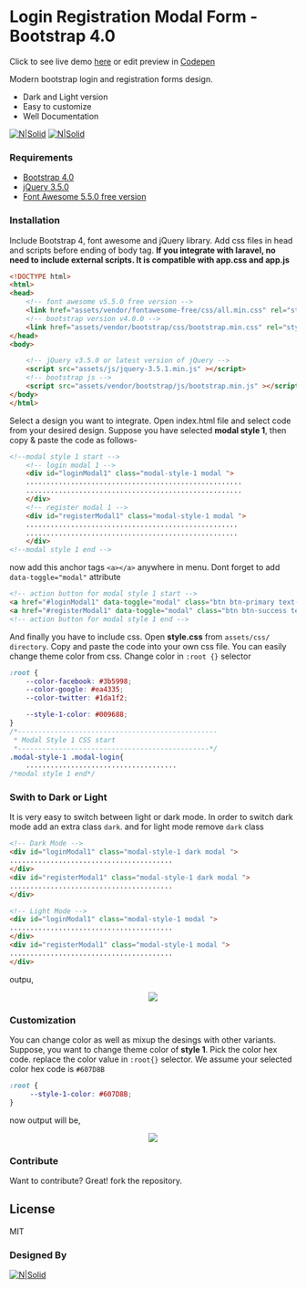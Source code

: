 # Login Registration Modal Form - Bootstrap 4.0
Click to see live demo [here](http://modal.rakibhstu.com/) or edit preview in  [Codepen](https://codepen.io/rakibhstu/project/editor/Xawarw)

Modern bootstrap login and registration forms design.

  - Dark and Light version
  - Easy to customize
  - Well Documentation
  
 [![N|Solid](https://rakibul.dev/demo/01_preview_1.jpg)](https://rakibul.dev/)
 [![N|Solid](https://rakibul.dev/demo/05_preview_5.jpg)](https://rakibul.dev/)


### Requirements

* [Bootstrap 4.0](https://getbootstrap.com/docs/4.0/getting-started/introduction/) 
* [jQuery 3.5.0](https://jquery.com/download/) 
* [Font Awesome 5.5.0 free version](https://fontawesome.com/) 


### Installation

Include Bootstrap 4, font awesome and jQuery library. Add css files in head and scripts before ending of body tag. **If you integrate with laravel, no need to include external scripts. It is compatible with app.css and app.js** 

```html
<!DOCTYPE html>
<html>
<head>
	<!-- font awesome v5.5.0 free version -->
	<link href="assets/vendor/fontawesome-free/css/all.min.css" rel="stylesheet">
	<!-- bootstrap version v4.0.0 -->
	<link href="assets/vendor/bootstrap/css/bootstrap.min.css" rel="stylesheet">
</head>
<body>

    <!-- jQuery v3.5.0 or latest version of jQuery -->
	<script src="assets/js/jquery-3.5.1.min.js" ></script>
	<!-- bootstrap js -->
	<script src="assets/vendor/bootstrap/js/bootstrap.min.js" ></script>
</body>
</html>
```
Select a design you want to integrate. Open index.html file and select code from your desired design. Suppose you have selected **modal style 1**, then copy & paste the code as follows-

```html
<!--modal style 1 start -->
	<!-- login modal 1 -->
	<div id="loginModal1" class="modal-style-1 modal ">
	.....................................................
	.....................................................
	</div>
	<!-- register modal 1 -->
	<div id="registerModal1" class="modal-style-1 modal ">
	....................................................
	....................................................
	</div>
<!--modal style 1 end -->
```
now add this anchor tags `<a></a>` anywhere in menu. Dont forget to add `data-toggle="modal"` attribute
```html
<!-- action button for modal style 1 start -->
<a href="#loginModal1" data-toggle="modal" class="btn btn-primary text-white"> Login</a>
<a href="#registerModal1" data-toggle="modal" class="btn btn-success text-white">Register</a>
<!-- action button for modal style 1 end -->
```

And finally you have to include css. Open **style.css** from `assets/css/ directory`. Copy and paste the code into your own css file. You can easily change theme color from css. Change color in `:root {}` selector
```css
:root {
    --color-facebook: #3b5998;
    --color-google: #ea4335;
    --color-twitter: #1da1f2;

    --style-1-color: #009688;
}
/*-------------------------------------------------
 * Modal Style 1 CSS start
 *-----------------------------------------------*/
.modal-style-1 .modal-login{
	.....................................
/*modal style 1 end*/
```

### Swith to Dark or Light
It is very easy to switch between light or dark mode. In order to switch dark mode add an extra class `dark`. and for light mode remove `dark` class

```html
<!-- Dark Mode -->
<div id="loginModal1" class="modal-style-1 dark modal ">
........................................
</div>
<div id="registerModal1" class="modal-style-1 dark modal ">
........................................
</div>

<!-- Light Mode -->
<div id="loginModal1" class="modal-style-1 modal ">
........................................
</div>
<div id="registerModal1" class="modal-style-1 modal ">
........................................
</div>
```
outpu,
<p align="center">
  <img src="https://rakibul.dev/demo/style-1-demo.jpg">
</p>

### Customization
You can change color as well as mixup the desings with other variants. Suppose, you want to change theme color of **style 1**. Pick the color hex code. replace the color value in `:root{}` selector. We assume your selected color hex code is `#607D8B`

```css
:root {
     --style-1-color: #607D8B;
}
```
now output will be,
<p align="center">
  <img src="https://rakibul.dev/demo/style-1-demo-change.jpg">
</p>


### Contribute

Want to contribute? Great! fork the repository.


License
----
MIT

### Designed By
[![N|Solid](https://rakibul.dev/images/logo.png)](https://rakibul.dev/)
